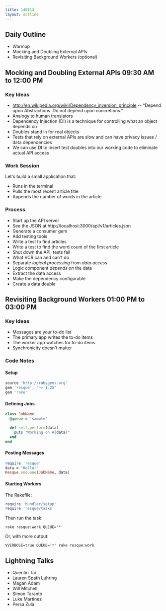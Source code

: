```yaml
---
title: 140113
layout: outline
---
```


## Daily Outline

* Warmup
* Mocking and Doubling External APIs
* Revisiting Background Workers (optional)

## Mocking and Doubling External APIs 09:30 AM to 12:00 PM

### Key Ideas

* http://en.wikipedia.org/wiki/Dependency_inversion_principle -- “Depend upon Abstractions. Do not depend upon concretions.”
* Analogy to human translators
* Dependency Injection (DI) is a technique for controlling what an object depends on
* Doubles stand in for real objects
* Tests that rely on external APIs are slow and can have privacy issues / data dependencies
* We can use DI to insert test doubles into our working code to eliminate actual API access

### Work Session

Let's build a small application that:

* Runs in the terminal
* Pulls the most recent article title
* Appends the number of words in the article

### Process

* Start up the API server
* See the JSON at http://localhost:3000/api/v1/articles.json
* Generate a consumer gem
* Add testing tools
* Write a test to find articles
* Write a test to find the word count of the first article
* Shut down the API, tests fail
* What VCR can and can't do
* Separate *logical processing* from *data access*
* Logic component *depends on* the data
* Extract the data access
* Make the dependency configurable
* Create a data double

## Revisiting Background Workers 01:00 PM to 03:00 PM

### Key Ideas

* Messages are your to-do list
* The primary app writes the to-do items
* The worker app watches for to-do items
* Synchronicity doesn't matter

### Code Notes

#### Setup

```ruby
source 'http://rubygems.org'
gem 'resque', "~> 1.25"
gem 'rake'
```

#### Defining Jobs

```ruby
class JobName
  @queue = 'sample'

  def self.perform(data)
    puts "Working on #{data}"
  end
end
```

#### Posting Messages

```ruby
require 'resque'
data = "Hello!"
Resque.enqueue(JobName, data)
```

#### Starting Workers

The Rakefile:

```ruby
require 'bundler/setup'
require 'resque/tasks'
```

Then run the task:

```plain
rake resque:work QUEUE='*'
```

Or, with more output:

```plain
VVERBOSE=true QUEUE='*' rake resque:work
```

## Lightning Talks

* Quentin Tai
* Lauren Spath Luhring
* Magan Adam
* Will Mitchell
* Simon Taranto
* Luke Martinez
* Persa Zula
